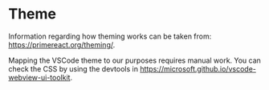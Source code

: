 # Theme

Information regarding how theming works can be taken from: <https://primereact.org/theming/>.

Mapping the VSCode theme to our purposes requires manual work. You can check the CSS by using the devtools in <https://microsoft.github.io/vscode-webview-ui-toolkit>.
